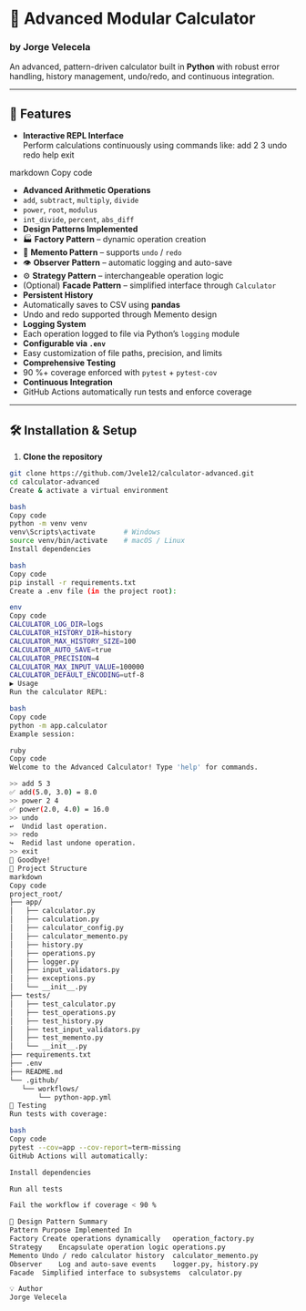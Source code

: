 # 🧮 Advanced Modular Calculator  
### by Jorge Velecela  

An advanced, pattern-driven calculator built in **Python** with robust error handling, history management, undo/redo, and continuous integration.  

---

## 🚀 Features

- **Interactive REPL Interface**  
  Perform calculations continuously using commands like:
add 2 3
undo
redo
help
exit

markdown
Copy code
- **Advanced Arithmetic Operations**
- `add`, `subtract`, `multiply`, `divide`
- `power`, `root`, `modulus`
- `int_divide`, `percent`, `abs_diff`
- **Design Patterns Implemented**
- 🏭 **Factory Pattern** – dynamic operation creation  
- 🔁 **Memento Pattern** – supports `undo` / `redo`  
- 👁️ **Observer Pattern** – automatic logging and auto-save  
- ⚙️ **Strategy Pattern** – interchangeable operation logic  
- (Optional) **Facade Pattern** – simplified interface through `Calculator`
- **Persistent History**
- Automatically saves to CSV using **pandas**  
- Undo and redo supported through Memento design
- **Logging System**
- Each operation logged to file via Python’s `logging` module
- **Configurable via `.env`**
- Easy customization of file paths, precision, and limits
- **Comprehensive Testing**
- 90 %+ coverage enforced with `pytest` + `pytest-cov`
- **Continuous Integration**
- GitHub Actions automatically run tests and enforce coverage

---

## 🛠️ Installation & Setup

1. **Clone the repository**
 ```bash
 git clone https://github.com/Jvele12/calculator-advanced.git
 cd calculator-advanced
Create & activate a virtual environment

bash
Copy code
python -m venv venv
venv\Scripts\activate       # Windows
source venv/bin/activate    # macOS / Linux
Install dependencies

bash
Copy code
pip install -r requirements.txt
Create a .env file (in the project root):

env
Copy code
CALCULATOR_LOG_DIR=logs
CALCULATOR_HISTORY_DIR=history
CALCULATOR_MAX_HISTORY_SIZE=100
CALCULATOR_AUTO_SAVE=true
CALCULATOR_PRECISION=4
CALCULATOR_MAX_INPUT_VALUE=100000
CALCULATOR_DEFAULT_ENCODING=utf-8
▶️ Usage
Run the calculator REPL:

bash
Copy code
python -m app.calculator
Example session:

ruby
Copy code
Welcome to the Advanced Calculator! Type 'help' for commands.

>> add 5 3
✅ add(5.0, 3.0) = 8.0
>> power 2 4
✅ power(2.0, 4.0) = 16.0
>> undo
↩️  Undid last operation.
>> redo
↪️  Redid last undone operation.
>> exit
👋 Goodbye!
🧩 Project Structure
markdown
Copy code
project_root/
├── app/
│   ├── calculator.py
│   ├── calculation.py
│   ├── calculator_config.py
│   ├── calculator_memento.py
│   ├── history.py
│   ├── operations.py
│   ├── logger.py
│   ├── input_validators.py
│   ├── exceptions.py
│   └── __init__.py
├── tests/
│   ├── test_calculator.py
│   ├── test_operations.py
│   ├── test_history.py
│   ├── test_input_validators.py
│   ├── test_memento.py
│   └── __init__.py
├── requirements.txt
├── .env
├── README.md
└── .github/
    └── workflows/
        └── python-app.yml
🧪 Testing
Run tests with coverage:

bash
Copy code
pytest --cov=app --cov-report=term-missing
GitHub Actions will automatically:

Install dependencies

Run all tests

Fail the workflow if coverage < 90 %

🧠 Design Pattern Summary
Pattern	Purpose	Implemented In
Factory	Create operations dynamically	operation_factory.py
Strategy	Encapsulate operation logic	operations.py
Memento	Undo / redo calculator history	calculator_memento.py
Observer	Log and auto-save events	logger.py, history.py
Facade	Simplified interface to subsystems	calculator.py

💡 Author
Jorge Velecela

